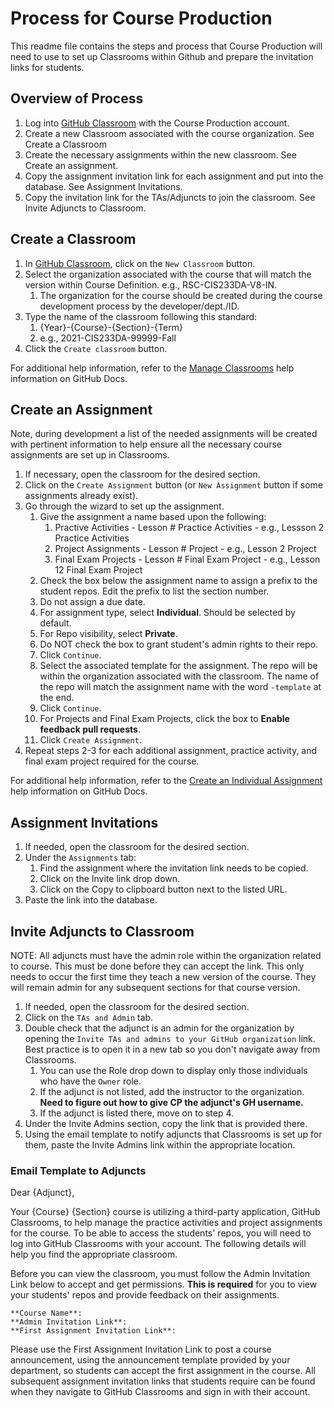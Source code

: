 # Process for Course Production
This readme file contains the steps and process that Course Production will need to use to set up Classrooms within Github and prepare the invitation links for students.

## Overview of Process
1. Log into [GitHub Classroom](https://classroom.github.com) with the Course Production account.
2. Create a new Classroom associated with the course organization. See Create a Classroom
3. Create the necessary assignments within the new classroom. See Create an assignment.
4. Copy the assignment invitation link for each assignment and put into the database. See Assignment Invitations.
5. Copy the invitation link for the TAs/Adjuncts to join the classroom. See Invite Adjuncts to Classroom.

## Create a Classroom
1. In [GitHub Classroom](https://classroom.github.com), click on the `New Classroom` button.
2. Select the organization associated with the course that will match the version within Course Definition. e.g., RSC-CIS233DA-V8-IN.
    1. The organization for the course should be created during the course development process by the developer/dept./ID.
3. Type the name of the classroom following this standard: 
    1. {Year}-{Course}-{Section}-{Term}
    2. e.g., 2021-CIS233DA-99999-Fall
4. Click the `Create classroom` button.

For additional help information, refer to the [Manage Classrooms](https://docs.github.com/en/education/manage-coursework-with-github-classroom/teach-with-github-classroom/manage-classrooms#creating-a-classroom) help information on GitHub Docs.

## Create an Assignment
Note, during development a list of the needed assignments will be created with pertinent information to help ensure all the necessary course assignments are set up in Classrooms.

1. If necessary, open the classroom for the desired section.
2. Click on the `Create Assignment` button (or `New Assignment` button if some assignments already exist).
3. Go through the wizard to set up the assignment.
    1. Give the assignment a name based upon the following:
        1. Practive Activities - Lesson # Practice Activities - e.g., Lessson 2 Practice Activities
        2. Project Assignments - Lesson # Project - e.g., Lesson 2 Project
        3. Final Exam Projects - Lesson # Final Exam Project - e.g., Lesson 12 Final Exam Project
    3. Check the box below the assignment name to assign a prefix to the student repos. Edit the prefix to list the section number.
    4. Do not assign a due date.
    5. For assignment type, select **Individual**. Should be selected by default.
    6. For Repo visibility, select **Private**.
    7. Do NOT check the box to grant student's admin rights to their repo.
    8. Click `Continue`.
    9. Select the associated template for the assignment. The repo will be within the organization associated with the classroom. The name of the repo will match the assignment name with the word `-template` at the end.
    10. Click `Continue`.
    11. For Projects and Final Exam Projects, click the box to **Enable feedback pull requests**.
    12. Click `Create Assignment`.
4. Repeat steps 2-3 for each additional assignment, practice activity, and final exam project required for the course.

For additional help information, refer to the [Create an Individual Assignment](https://docs.github.com/en/education/manage-coursework-with-github-classroom/teach-with-github-classroom/create-an-individual-assignment#creating-an-assignment) help information on GitHub Docs.

## Assignment Invitations
1. If needed, open the classroom for the desired section.
2. Under the `Assignments` tab:
    1. Find the assignment where the invitation link needs to be copied.
    2. Click on the Invite link drop down.
    3. Click on the Copy to clipboard button next to the listed URL.
3. Paste the link into the database.

## Invite Adjuncts to Classroom
NOTE: All adjuncts must have the admin role within the organization related to course. This must be done before they can accept the link. This only needs to occur the first time they teach a new version of the course. They will remain admin for any subsequent sections for that course version.

1. If needed, open the classroom for the desired section.
2. Click on the `TAs and Admin` tab.
3. Double check that the adjunct is an admin for the organization by opening the `Invite TAs and admins to your GitHub organization` link. Best practice is to open it in a new tab so you don't navigate away from Classrooms.
    1. You can use the Role drop down to display only those individuals who have the `Owner` role. 
    2. If the adjunct is not listed, add the instructor to the organization. **Need to figure out how to give CP the adjunct's GH username.**
    3. If the adjunct is listed there, move on to step 4.
4. Under the Invite Admins section, copy the link that is provided there.
5. Using the email template to notify adjuncts that Classrooms is set up for them, paste the Invite Admins link within the appropriate location.

### Email Template to Adjuncts
Dear {Adjunct},

Your {Course} {Section} course is utilizing a third-party application, GitHub Classrooms, to help manage the practice activities and project assignments for the course. To be able to access the students' repos, you will need to log into GitHub Classrooms with your account. The following details will help you find the appropriate classroom. 

Before you can view the classroom, you must follow the Admin Invitation Link below to accept and get permissions. **This is required** for you to view your students' repos and provide feedback on their assignments.

    **Course Name**: 
    **Admin Invitation Link**: 
    **First Assignment Invitation Link**: 

Please use the First Assignment Invitation Link to post a course announcement, using the announcement template provided by your department, so students can accept the first assignment in the course. All subsequent assignment invitation links that students require can be found when they navigate to GitHub Classrooms and sign in with their account.
